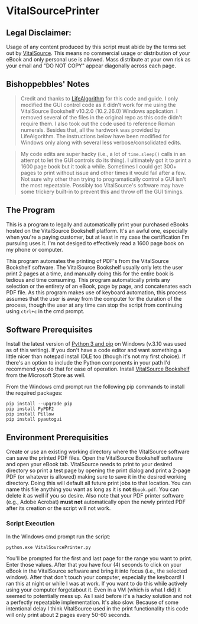 # VitalSourcePrinter

## Legal Disclaimer: 
Usage of any content produced by this script must abide by the terms set out by [VitalSource](https://support.vitalsource.com/hc/en-us/articles/204612518).  This means no commercial usage or distribution of your eBook and only personal use is allowed.  Mass distribute at your own risk as your email and "DO NOT COPY" appear diagonally across each page.

## Bishoppebbles' Notes

> Credit and thanks to [LifeAlgorithm](https://github.com/LifeAlgorithm/VitalSourcePrinter) for this code and guide.  I only modified the GUI control code as it didn't work for me using the VitalSource Bookshelf v10.2.0 (10.2.26.0) Windows application.  I removed several of the files in the original repo as this code didn't require them.  I also took out the code used to reference Roman numerals.  Besides that, all the hardwork was provided by LifeAlgorithm.  The instructions below have been modified for Windows only along with several less verbose/consolidated edits.

> My code edits are super hacky (i.e., a lot of `time.sleep()` calls in an attempt to let the GUI controls do its thing).  I ultimately got it to print a 1600 page book but it took a while.  Sometimes I could get 300+ pages to print without issue and other times it would fail after a few.  Not sure why other than trying to programatically control a GUI isn't the most repeatable.  Possibly too VitalSource's software may have some trickery built-in to prevent this and throw off the GUI timings.

## The Program

This is a program to legally and automatically print your purchased eBooks hosted on the VitalSource Bookshelf platform.  It's an awful one, especially when you're a paying customer, but at least in my case the certification I'm pursuing uses it.  I'm not desiged to effectively read a 1600 page book on my phone or computer.  

This program automates the printing of PDF's from the VitalSource Bookshelf software. The VitalSource Bookshelf usually only lets the user print 2 pages at a time, and manually doing this for the entire book is tedious and time consuming. This program automatically prints any selection or the entirety of an eBook, page by page, and concatenates each PDF file. As this program makes use of keyboard automation, this process assumes that the user is away from the computer for the duration of the process, though the user at any time can stop the script from continuing using `ctrl+c` in the cmd prompt. 

## Software Prerequisites
Install the latest version of [Python 3 and pip](https://www.python.org/downloads/) on Windows (v.3.10 was used as of this writing).  If you don't have a code editor and want something a little nicer than notepad install IDLE too (though it's not my first choice).  If there's an option to include the Python components in your path I'd recommend you do that for ease of operation.  Install [VitalSource Bookshelf](https://www.microsoft.com/store/productId/9PCZL8ZKV9NX) from the Microsoft Store as well.

From the Windows cmd prompt run the following pip commands to install the required packages:

``` python3
pip install --upgrade pip
pip install PyPDF2
pip install Pillow
pip install pyautogui
```

## Environment Prerequisities

Create or use an existing working directory where the VitalSource software can save the printed PDF files.  Open the VitalSource Bookshelf software and open your eBook tab.  VitalSource needs to print to your desired directory so print a test page by opening the print dialog and print a 2-page PDF (or whatever is allowed) making sure to save it in the desired working directory.  Doing this will default all future print jobs to that location.  You can name this file anything you want as long as it is **not** `Ebook.pdf`.  You can delete it as well if you so desire.  Also note that your PDF printer software (e.g., Adobe Acrobat) **must not** automatically open the newly printed PDF after its creation or the script will not work.

### Script Execution

In the Windows cmd prompt run the script:

```python3
python.exe VitalSourcePrinter.py
```

You'll be prompted for the first and last page for the range you want to print.  Enter those values.  After that you have four (4) seconds to click on your eBook in the VitalSource software and bring it into focus (i.e., the selected window).  After that don't touch your computer, especially the keyboard!  I ran this at night or while I was at work.  If you want to do this while actively using your computer forgetabout it.  Even in a VM (which is what I did) it seemed to potentially mess up.  As I said before it's a hacky solution and not a perfectly repeatable implementation.  It's also slow.  Because of some intentional delay I think VitalSource used in the print functionality this code will only print about 2 pages every 50-60 seconds.
